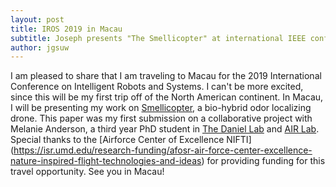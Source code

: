 ```yaml
---
layout: post
title: IROS 2019 in Macau
subtitle: Joseph presents "The Smellicopter" at international IEEE conference
author: jgsuw
---
```


I am pleased to share that I am traveling to Macau for the 2019 International Conference on Intelligent Robots and Systems. I can't be more excited, since this will be my first trip off of the North American continent. In Macau, I will be presenting my work on [Smellicopter](https://depts.washington.edu/airlab/files/anderson_2019.pdf), a bio-hybrid odor localizing drone. This paper was my first submission on a collaborative project with Melanie Anderson, a third year PhD student in [The Daniel Lab](https://faculty.washington.edu/danielt/) and [AIR Lab](https://depts.washington.edu/airlab/). Special thanks to the [Airforce Center of Excellence NIFTI] (https://isr.umd.edu/research-funding/afosr-air-force-center-excellence-nature-inspired-flight-technologies-and-ideas) for providing funding for this travel opportunity. See you in Macau!
